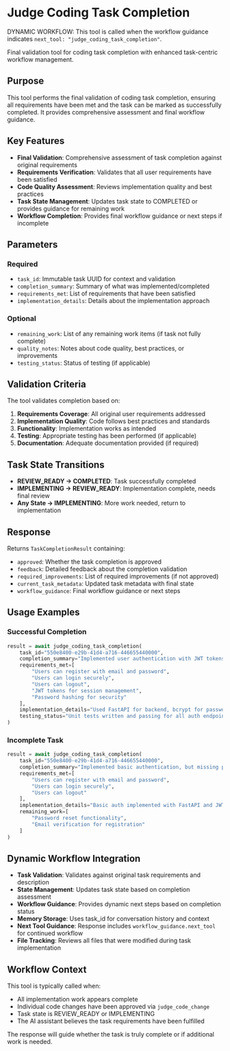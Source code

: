 # Judge Coding Task Completion

DYNAMIC WORKFLOW: This tool is called when the workflow guidance indicates `next_tool: "judge_coding_task_completion"`.

Final validation tool for coding task completion with enhanced task-centric workflow management.

## Purpose

This tool performs the final validation of coding task completion, ensuring all requirements have been met and the task can be marked as successfully completed. It provides comprehensive assessment and final workflow guidance.

## Key Features

- **Final Validation**: Comprehensive assessment of task completion against original requirements
- **Requirements Verification**: Validates that all user requirements have been satisfied
- **Code Quality Assessment**: Reviews implementation quality and best practices
- **Task State Management**: Updates task state to COMPLETED or provides guidance for remaining work
- **Workflow Completion**: Provides final workflow guidance or next steps if incomplete

## Parameters

### Required
- `task_id`: Immutable task UUID for context and validation
- `completion_summary`: Summary of what was implemented/completed
- `requirements_met`: List of requirements that have been satisfied
- `implementation_details`: Details about the implementation approach

### Optional
- `remaining_work`: List of any remaining work items (if task not fully complete)
- `quality_notes`: Notes about code quality, best practices, or improvements
- `testing_status`: Status of testing (if applicable)

## Validation Criteria

The tool validates completion based on:

1. **Requirements Coverage**: All original user requirements addressed
2. **Implementation Quality**: Code follows best practices and standards
3. **Functionality**: Implementation works as intended
4. **Testing**: Appropriate testing has been performed (if applicable)
5. **Documentation**: Adequate documentation provided (if required)

## Task State Transitions

- **REVIEW_READY → COMPLETED**: Task successfully completed
- **IMPLEMENTING → REVIEW_READY**: Implementation complete, needs final review
- **Any State → IMPLEMENTING**: More work needed, return to implementation

## Response

Returns `TaskCompletionResult` containing:
- `approved`: Whether the task completion is approved
- `feedback`: Detailed feedback about the completion validation
- `required_improvements`: List of required improvements (if not approved)
- `current_task_metadata`: Updated task metadata with final state
- `workflow_guidance`: Final workflow guidance or next steps

## Usage Examples

### Successful Completion
```python
result = await judge_coding_task_completion(
    task_id="550e8400-e29b-41d4-a716-446655440000",
    completion_summary="Implemented user authentication with JWT tokens, registration, login, and logout functionality",
    requirements_met=[
        "Users can register with email and password",
        "Users can login securely",
        "Users can logout",
        "JWT tokens for session management",
        "Password hashing for security"
    ],
    implementation_details="Used FastAPI for backend, bcrypt for password hashing, JWT for tokens",
    testing_status="Unit tests written and passing for all auth endpoints"
)
```

### Incomplete Task
```python
result = await judge_coding_task_completion(
    task_id="550e8400-e29b-41d4-a716-446655440000",
    completion_summary="Implemented basic authentication, but missing password reset",
    requirements_met=[
        "Users can register with email and password",
        "Users can login securely",
        "Users can logout"
    ],
    implementation_details="Basic auth implemented with FastAPI and JWT",
    remaining_work=[
        "Password reset functionality",
        "Email verification for registration"
    ]
)
```

## Dynamic Workflow Integration

- **Task Validation**: Validates against original task requirements and description
- **State Management**: Updates task state based on completion assessment
- **Workflow Guidance**: Provides dynamic next steps based on completion status
- **Memory Storage**: Uses task_id for conversation history and context
- **Next Tool Guidance**: Response includes `workflow_guidance.next_tool` for continued workflow
- **File Tracking**: Reviews all files that were modified during task implementation

## Workflow Context

This tool is typically called when:
- All implementation work appears complete
- Individual code changes have been approved via `judge_code_change`
- Task state is REVIEW_READY or IMPLEMENTING
- The AI assistant believes the task requirements have been fulfilled

The response will guide whether the task is truly complete or if additional work is needed.
